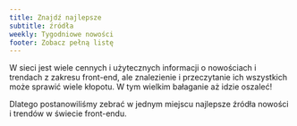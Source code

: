 ```yaml
---
title: Znajdź najlepsze
subtitle: źródła
weekly: Tygodniowe nowości
footer: Zobacz pełną listę
---
```


W sieci jest wiele cennych i użytecznych informacji o nowościach i trendach z zakresu front-end, ale znalezienie i przeczytanie ich wszystkich może sprawić wiele kłopotu. W tym wielkim bałaganie aż idzie oszaleć!

Dlatego postanowiliśmy zebrać w jednym miejscu najlepsze źródła nowości i trendów w świecie front-endu.
